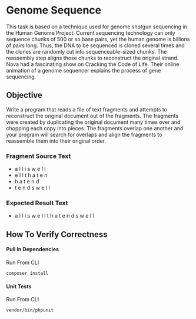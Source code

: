 # Genome Sequence

This task is based on a technique used for genome shotgun sequencing in the Human Genome
Project. Current sequencing technology can only sequence chunks of 500 or so base pairs, yet the
human genome is billions of pairs long. Thus, the DNA to be sequenced is cloned several times and
the clones are randomly cut into sequenceable-sized chunks. The reassembly step aligns those
chunks to reconstruct the original strand. Nova had a fascinating show on Cracking the Code of Life.
Their online animation of a genome sequencer explains the process of gene sequencing.

## Objective

Write a program that reads a file of text fragments and attempts to reconstruct the original document
out of the fragments. The fragments were created by duplicating the original document many times
over and chopping each copy into pieces. The fragments overlap one another and your program will
search for overlaps and align the fragments to reassemble them into their original order.

### Fragment Source Text
* a l l i s w e l l
* e l l t h a t e n
* h a t e n d
* t e n d s w e l l

### Expected Result Text
* a l l i s w e l l t h a t e n d s w e l l

## How To Verify Correctness

#### Pull In Dependencies

Run From CLI

```
composer install
``` 

#### Unit Tests

Run From CLI

```
vendor/bin/phpunit
``` 